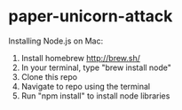 paper-unicorn-attack
====================

Installing Node.js on Mac:
  1. Install homebrew http://brew.sh/
  2. In your terminal, type "brew install node"
  3. Clone this repo
  4. Navigate to repo using the terminal
  5. Run "npm install" to install node libraries
